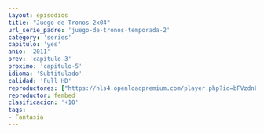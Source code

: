 ```yaml
---
layout: episodios
title: "Juego de Tronos 2x04"
url_serie_padre: 'juego-de-tronos-temporada-2'
category: 'series'
capitulo: 'yes'
anio: '2011'
prev: 'capitulo-3'
proximo: 'capitulo-5'
idioma: 'Subtitulado'
calidad: 'Full HD'
reproductores: ["https://hls4.openloadpremium.com/player.php?id=bFVzdnFtbTRVZFI2TjFYc0dKMkJ6dWpScUw5VE96MGVrQzVCMGlDaTNNS21maGI3RVVGczRUeFZaYktmNG9LeTdPYzc1K3lXM3hHSTF6V1VjUEwrSFE9PQ&sub=https://sub.cuevana2.io/vtt-sub/sub7/Game.Of.Thrones.S02E04.vtt"]
reproductor: fembed
clasificacion: '+10'
tags:
- Fantasia
---
```












